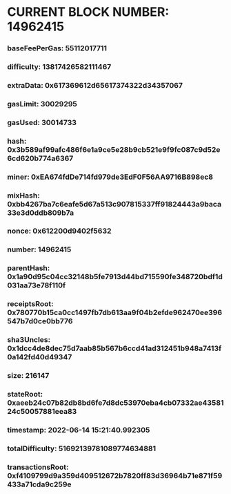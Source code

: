 # CURRENT BLOCK NUMBER: 14962415

### baseFeePerGas: 55112017711
### difficulty: 13817426582111467
### extraData: 0x617369612d65617374322d34357067
### gasLimit: 30029295
### gasUsed: 30014733
### hash: 0x3b589af99afc486f6e1a9ce5e28b9cb521e9f9fc087c9d52e6cd620b774a6367
### miner: 0xEA674fdDe714fd979de3EdF0F56AA9716B898ec8
### mixHash: 0xbb4267ba7c6eafe5d67a513c907815337ff91824443a9baca33e3d0ddb809b7a
### nonce: 0x612200d9402f5632
### number: 14962415
### parentHash: 0x1a90d95c04cc32148b5fe7913d44bd715590fe348720bdf1d031aa73e78f110f
### receiptsRoot: 0x780770b15ca0cc1497fb7db613aa9f04b2efde962470ee396547b7d0ce0bb776
### sha3Uncles: 0x1dcc4de8dec75d7aab85b567b6ccd41ad312451b948a7413f0a142fd40d49347
### size: 216147
### stateRoot: 0xaeeb24c07b82db8bd6fe7d8dc53970eba4cb07332ae4358124c50057881eea83
### timestamp: 2022-06-14 15:21:40.992305
### totalDifficulty: 51692139781089774634881
### transactionsRoot: 0xf4109799d9a359d409512672b7820ff83d36964b71e871f59433a71cda9c259e
